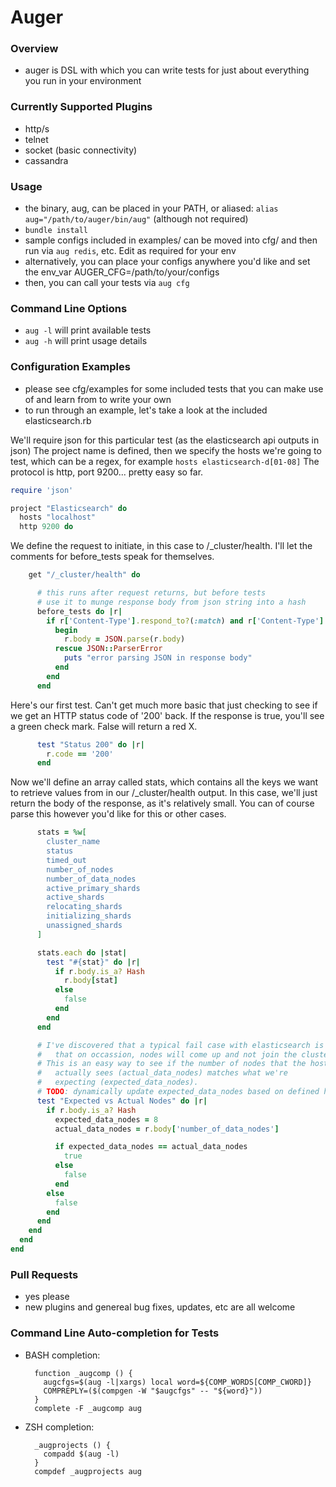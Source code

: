 # Auger

### Overview
* auger is DSL with which you can write tests for just about everything you run in your environment

### Currently Supported Plugins
* http/s
* telnet
* socket (basic connectivity)
* cassandra

### Usage
* the binary, aug, can be placed in your PATH, or aliased: ```alias aug="/path/to/auger/bin/aug"``` (although not required)
* ```bundle install```
* sample configs included in examples/ can be moved into cfg/ and then run via ```aug redis```, etc. Edit as required for your env
* alternatively, you can place your configs anywhere you'd like and set the env_var AUGER_CFG=/path/to/your/configs
* then, you can call your tests via ```aug cfg```

### Command Line Options
* ```aug -l``` will print available tests
* ```aug -h``` will print usage details

### Configuration Examples
* please see cfg/examples for some included tests that you can make use of and learn from to write your own
* to run through an example, let's take a look at the included elasticsearch.rb

  
We'll require json for this particular test (as the elasticsearch api outputs in json)
The project name is defined, then we specify the hosts we're going to test, which can be a regex, for example ```hosts elasticsearch-d[01-08]```
The protocol is http, port 9200... pretty easy so far.  

```ruby
require 'json'

project "Elasticsearch" do
  hosts "localhost"
  http 9200 do
```


We define the request to initiate, in this case to /_cluster/health. 
I'll let the comments for before_tests speak for themselves.

```ruby  
    get "/_cluster/health" do

      # this runs after request returns, but before tests
      # use it to munge response body from json string into a hash
      before_tests do |r|
        if r['Content-Type'].respond_to?(:match) and r['Content-Type'].match /application\/json/
          begin 
            r.body = JSON.parse(r.body)
          rescue JSON::ParserError
            puts "error parsing JSON in response body"
          end
        end
      end
```


Here's our first test. Can't get much more basic that just checking to see if we get an HTTP status code of '200' back.
If the response is true, you'll see a green check mark. False will return a red X.

```ruby
      test "Status 200" do |r|
        r.code == '200'
      end
```


Now we'll define an array called stats, which contains all the keys we want to retrieve values from in our /_cluster/health output.
In this case, we'll just return the body of the response, as it's relatively small. You can of course parse this however you'd like for 
this or other cases.

```ruby
      stats = %w[
        cluster_name
        status
        timed_out
        number_of_nodes
        number_of_data_nodes
        active_primary_shards
        active_shards
        relocating_shards
        initializing_shards
        unassigned_shards
      ]

      stats.each do |stat|
        test "#{stat}" do |r|
          if r.body.is_a? Hash
            r.body[stat]
          else
            false
          end
        end
      end

      # I've discovered that a typical fail case with elasticsearch is 
      #   that on occassion, nodes will come up and not join the cluster
      # This is an easy way to see if the number of nodes that the host 
      #   actually sees (actual_data_nodes) matches what we're
      #   expecting (expected_data_nodes).
      # TODO: dynamically update expected_data_nodes based on defined hosts:
      test "Expected vs Actual Nodes" do |r|
        if r.body.is_a? Hash
          expected_data_nodes = 8
          actual_data_nodes = r.body['number_of_data_nodes']

          if expected_data_nodes == actual_data_nodes
            true
          else
            false
          end
        else
          false
        end
      end
    end
  end
end
```


### Pull Requests
* yes please
* new plugins and genereal bug fixes, updates, etc are all welcome


### Command Line Auto-completion for Tests
* BASH completion:

        function _augcomp () {
          augcfgs=$(aug -l|xargs) local word=${COMP_WORDS[COMP_CWORD]}
          COMPREPLY=($(compgen -W "$augcfgs" -- "${word}"))
        }
        complete -F _augcomp aug


* ZSH completion:

        _augprojects () {
          compadd $(aug -l)
        }
        compdef _augprojects aug

